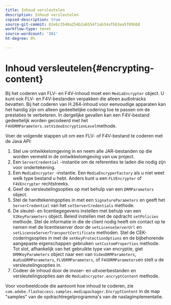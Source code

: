 ```yaml
---
title: Inhoud versleutelen
description: Inhoud versleutelen
copied-description: true
source-git-commit: 02ebc3548a254b2a6554f1ab34afbb3ea5f09bb8
workflow-type: tm+mt
source-wordcount: '261'
ht-degree: 0%

---
```


# Inhoud versleutelen{#encrypting-content}

Bij het coderen van FLV- en F4V-inhoud moet een `MediaEncrypter` object. U kunt ook FLV- en F4V-bestanden verpakken die alleen audiotracks bevatten. Bij het coderen van H.264-inhoud voor eenvoudige apparaten kan het handig zijn om alleen gedeeltelijke codering toe te passen om de prestaties te verbeteren. In dergelijke gevallen kan een F4V-bestand gedeeltelijk worden gecodeerd met het `F4VDRMParameters.setVideoEncryptionLevel`methode.

Voer de volgende stappen uit om een FLV- of F4V-bestand te coderen met de Java API:

1. Stel uw ontwikkelomgeving in en neem alle JAR-bestanden op die worden vermeld in de ontwikkelomgeving van uw project.
1. Een `ServerCredential` -instantie om de referenties te laden die nodig zijn voor ondertekening.
1. Een `MediaEncrypter` -instantie. Een `MediaEncryperFactory` als u niet weet welk type bestand u hebt. Anders kunt u een `FLVEncrypter` of `F4VEncrypter` rechtstreeks.
1. Geef de versleutelingsopties op met behulp van een `DRMParameters` object.
1. Stel de handtekeningopties in met een `SignatureParameters` en geeft het `ServerCredential` van het `setServerCredentials` methode.
1. De sleutel- en licentiegegevens instellen met behulp van een `V2KeyParameters` object. Beleid instellen met de opdracht `setPolicies` methode. Stel de informatie in die de client nodig heeft om contact op te nemen met de licentieserver door de `setLicenseServerUrl` en `setLicenseServerTransportCertificate` methoden. Stel de CEK-coderingsopties in met de `setKeyProtectionOptions` en de bijbehorende aangepaste eigenschappen gebruiken `setCustomProperties` methode. Tot slot, afhankelijk van het gebruikte type van encryptie, giet `DRMKeyParameters` object naar een van `VideoDRMParameters`, `AudioDRMParameters`, `FLVDRMParameters`, of `F4VDRMParameters`en stelt u de versleutelingsopties in.
1. Codeer de inhoud door de invoer- en uitvoerbestanden en versleutelingsopties aan de `MediaEncrypter.encryptContent` methode.

Voor voorbeeldcode die aantoont hoe inhoud te coderen, zie `com.adobe.flashaccess.samples.mediapackager.EncryptContent` in de map &quot;samples&quot; van de opdrachtregelprogramma&#39;s van de naslagimplementatie.

